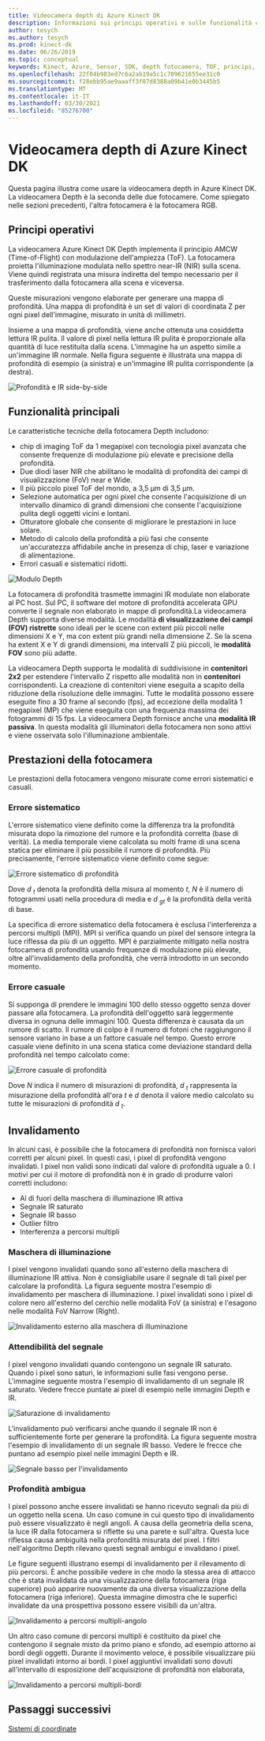 ```yaml
---
title: Videocamera depth di Azure Kinect DK
description: Informazioni sui principi operativi e sulle funzionalità chiave della fotocamera depth in Azure Kinect DK.
author: tesych
ms.author: tesych
ms.prod: kinect-dk
ms.date: 06/26/2019
ms.topic: conceptual
keywords: Kinect, Azure, Sensor, SDK, depth fotocamera, TOF, principi, prestazioni, invalidamento
ms.openlocfilehash: 22f04b983ed7c6a2ab19a5c1c709621655ee31c0
ms.sourcegitcommit: f28ebb95ae9aaaff3f87d8388a09b41e0b3445b5
ms.translationtype: MT
ms.contentlocale: it-IT
ms.lasthandoff: 03/30/2021
ms.locfileid: "85276700"
---
```

# <a name="azure-kinect-dk-depth-camera"></a>Videocamera depth di Azure Kinect DK

Questa pagina illustra come usare la videocamera depth in Azure Kinect DK. La videocamera Depth è la seconda delle due fotocamere. Come spiegato nelle sezioni precedenti, l'altra fotocamera è la fotocamera RGB.  

## <a name="operating-principles"></a>Principi operativi

La videocamera Azure Kinect DK Depth implementa il principio AMCW (Time-of-Flight) con modulazione dell'ampiezza (ToF). La fotocamera proietta l'illuminazione modulata nello spettro near-IR (NIR) sulla scena. Viene quindi registrata una misura indiretta del tempo necessario per il trasferimento dalla fotocamera alla scena e viceversa.

Queste misurazioni vengono elaborate per generare una mappa di profondità. Una mappa di profondità è un set di valori di coordinata Z per ogni pixel dell'immagine, misurato in unità di millimetri.

Insieme a una mappa di profondità, viene anche ottenuta una cosiddetta lettura IR pulita. Il valore di pixel nella lettura IR pulita è proporzionale alla quantità di luce restituita dalla scena. L'immagine ha un aspetto simile a un'immagine IR normale. Nella figura seguente è illustrata una mappa di profondità di esempio (a sinistra) e un'immagine IR pulita corrispondente (a destra).

![Profondità e IR side-by-side](./media/concepts/depth-camera-depth-ir.png)

## <a name="key-features"></a>Funzionalità principali

Le caratteristiche tecniche della fotocamera Depth includono:

- chip di imaging ToF da 1 megapixel con tecnologia pixel avanzata che consente frequenze di modulazione più elevate e precisione della profondità.
- Due diodi laser NIR che abilitano le modalità di profondità dei campi di visualizzazione (FoV) near e Wide.
- Il più piccolo pixel ToF del mondo, a 3,5 μm di 3,5 μm.
- Selezione automatica per ogni pixel che consente l'acquisizione di un intervallo dinamico di grandi dimensioni che consente l'acquisizione pulita degli oggetti vicini e lontani.
- Otturatore globale che consente di migliorare le prestazioni in luce solare.
- Metodo di calcolo della profondità a più fasi che consente un'accuratezza affidabile anche in presenza di chip, laser e variazione di alimentazione.
- Errori casuali e sistematici ridotti.

![Modulo Depth](./media/concepts/depth-camera-depth-module.jpg)

La fotocamera di profondità trasmette immagini IR modulate non elaborate al PC host. Sul PC, il software del motore di profondità accelerata GPU converte il segnale non elaborato in mappe di profondità.La videocamera Depth supporta diverse modalità. Le modalità **di visualizzazione dei campi (FOV) ristrette** sono ideali per le scene con extent più piccoli nelle dimensioni X e Y, ma con extent più grandi nella dimensione Z. Se la scena ha extent X e Y di grandi dimensioni, ma intervalli Z più piccoli, le **modalità FOV** sono più adatte.

La videocamera Depth supporta le modalità di suddivisione in **contenitori 2x2** per estendere l'intervallo Z rispetto alle modalità non in **contenitori** corrispondenti. La creazione di contenitori viene eseguita a scapito della riduzione della risoluzione delle immagini. Tutte le modalità possono essere eseguite fino a 30 frame al secondo (fps), ad eccezione della modalità 1 megapixel (MP) che viene eseguita con una frequenza massima dei fotogrammi di 15 fps. La videocamera Depth fornisce anche una **modalità IR passiva**. In questa modalità gli illuminatori della fotocamera non sono attivi e viene osservata solo l'illuminazione ambientale.

## <a name="camera-performance"></a>Prestazioni della fotocamera

Le prestazioni della fotocamera vengono misurate come errori sistematici e casuali.

### <a name="systematic-error"></a>Errore sistematico

L'errore sistematico viene definito come la differenza tra la profondità misurata dopo la rimozione del rumore e la profondità corretta (base di verità). La media temporale viene calcolata su molti frame di una scena statica per eliminare il più possibile il rumore di profondità. Più precisamente, l'errore sistematico viene definito come segue:

![Errore sistematico di profondità](./media/concepts/depth-camera-systematic-error.png)

Dove *d <sub>t</sub>* denota la profondità della misura al momento *t*, *N* è il numero di fotogrammi usati nella procedura di media e *d <sub>gt</sub>* è la profondità della verità di base.

La specifica di errore sistematico della fotocamera è esclusa l'interferenza a percorsi multipli (MPI). MPI si verifica quando un pixel del sensore integra la luce riflessa da più di un oggetto. MPI è parzialmente mitigato nella nostra fotocamera di profondità usando frequenze di modulazione più elevate, oltre all'invalidamento della profondità, che verrà introdotto in un secondo momento.

### <a name="random-error"></a>Errore casuale

Si supponga di prendere le immagini 100 dello stesso oggetto senza dover passare alla fotocamera. La profondità dell'oggetto sarà leggermente diversa in ognuna delle immagini 100. Questa differenza è causata da un rumore di scatto. Il rumore di colpo è il numero di fotoni che raggiungono il sensore variano in base a un fattore casuale nel tempo. Questo errore casuale viene definito in una scena statica come deviazione standard della profondità nel tempo calcolato come:

![Errore casuale di profondità](./media/concepts/depth-camera-random-error.png)

Dove *N* indica il numero di misurazioni di profondità, *d <sub>t</sub>* rappresenta la misurazione della profondità all'ora *t* e *d* denota il valore medio calcolato su tutte le misurazioni di profondità *d <sub>t</sub>*.

## <a name="invalidation"></a>Invalidamento

In alcuni casi, è possibile che la fotocamera di profondità non fornisca valori corretti per alcuni pixel. In questi casi, i pixel di profondità vengono invalidati. I pixel non validi sono indicati dal valore di profondità uguale a 0. I motivi per cui il motore di profondità non è in grado di produrre valori corretti includono:

- Al di fuori della maschera di illuminazione IR attiva
- Segnale IR saturato
- Segnale IR basso
- Outlier filtro
- Interferenza a percorsi multipli

### <a name="illumination-mask"></a>Maschera di illuminazione

I pixel vengono invalidati quando sono all'esterno della maschera di illuminazione IR attiva. Non è consigliabile usare il segnale di tali pixel per calcolare la profondità. La figura seguente mostra l'esempio di invalidamento per maschera di illuminazione. I pixel invalidati sono i pixel di colore nero all'esterno del cerchio nelle modalità FoV (a sinistra) e l'esagono nelle modalità FoV Narrow (Right).

![Invalidamento esterno alla maschera di illuminazione](./media/concepts/depth-camera-invalidation-illumination-mask.png)

### <a name="signal-strength"></a>Attendibilità del segnale

I pixel vengono invalidati quando contengono un segnale IR saturato. Quando i pixel sono saturi, le informazioni sulle fasi vengono perse. L'immagine seguente mostra l'esempio di invalidamento di un segnale IR saturato. Vedere frecce puntate ai pixel di esempio nelle immagini Depth e IR.

![Saturazione di invalidamento](./media/concepts/depth-camera-invalidation-saturation.png)

L'invalidamento può verificarsi anche quando il segnale IR non è sufficientemente forte per generare la profondità. La figura seguente mostra l'esempio di invalidamento di un segnale IR basso. Vedere le frecce che puntano ad esempio pixel nelle immagini Depth e IR.

![Segnale basso per l'invalidamento](./media/concepts/depth-camera-invalidation-low-signal.png)

### <a name="ambiguous-depth"></a>Profondità ambigua

I pixel possono anche essere invalidati se hanno ricevuto segnali da più di un oggetto nella scena. Un caso comune in cui questo tipo di invalidamento può essere visualizzato è negli angoli.  A causa della geometria della scena, la luce IR dalla fotocamera si riflette su una parete e sull'altra. Questa luce riflessa causa ambiguità nella profondità misurata del pixel. I filtri nell'algoritmo Depth rilevano questi segnali ambigui e invalidano i pixel.

Le figure seguenti illustrano esempi di invalidamento per il rilevamento di più percorsi. È anche possibile vedere in che modo la stessa area di attacco che è stata invalidata da una visualizzazione della fotocamera (riga superiore) può apparire nuovamente da una diversa visualizzazione della fotocamera (riga inferiore). Questa immagine dimostra che le superfici invalidate da una prospettiva possono essere visibili da un'altra.

![Invalidamento a percorsi multipli-angolo](./media/concepts/depth-camera-invalidation-multipath.png)

Un altro caso comune di percorsi multipli è costituito da pixel che contengono il segnale misto da primo piano e sfondo, ad esempio attorno ai bordi degli oggetti. Durante il movimento veloce, è possibile visualizzare più pixel invalidati intorno ai bordi. I pixel aggiuntivi invalidati sono dovuti all'intervallo di esposizione dell'acquisizione di profondità non elaborata,

![Invalidamento a percorsi multipli-bordi](./media/concepts/depth-camera-invalidation-edge.png)

## <a name="next-steps"></a>Passaggi successivi

[Sistemi di coordinate](coordinate-systems.md)
